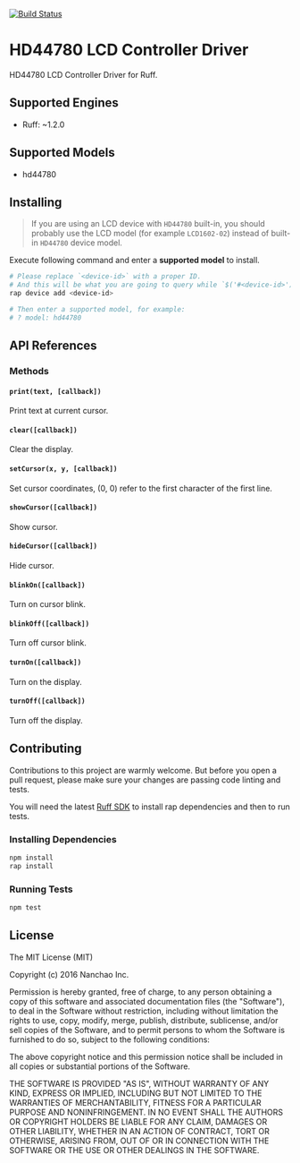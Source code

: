 [![Build Status](https://travis-ci.org/ruff-drivers/hd44780.svg)](https://travis-ci.org/ruff-drivers/hd44780)

# HD44780 LCD Controller Driver

HD44780 LCD Controller Driver for Ruff.

## Supported Engines

* Ruff: ~1.2.0

## Supported Models

- hd44780

## Installing

> If you are using an LCD device with `HD44780` built-in,
> you should probably use the LCD model (for example `LCD1602-02`) instead of built-in `HD44780` device model.

Execute following command and enter a **supported model** to install.

```sh
# Please replace `<device-id>` with a proper ID.
# And this will be what you are going to query while `$('#<device-id>')`.
rap device add <device-id>

# Then enter a supported model, for example:
# ? model: hd44780
```

## API References

### Methods

#### `print(text, [callback])`

Print text at current cursor.

#### `clear([callback])`

Clear the display.

#### `setCursor(x, y, [callback])`

Set cursor coordinates, (0, 0) refer to the first character of the first line.

#### `showCursor([callback])`

Show cursor.

#### `hideCursor([callback])`

Hide cursor.

#### `blinkOn([callback])`

Turn on cursor blink.

#### `blinkOff([callback])`

Turn off cursor blink.

#### `turnOn([callback])`

Turn on the display.

#### `turnOff([callback])`

Turn off the display.

## Contributing

Contributions to this project are warmly welcome. But before you open a pull request, please make sure your changes are passing code linting and tests.

You will need the latest [Ruff SDK](https://ruff.io/) to install rap dependencies and then to run tests.

### Installing Dependencies

```sh
npm install
rap install
```

### Running Tests

```sh
npm test
```

## License

The MIT License (MIT)

Copyright (c) 2016 Nanchao Inc.

Permission is hereby granted, free of charge, to any person obtaining a copy of this software and associated documentation files (the "Software"), to deal in the Software without restriction, including without limitation the rights to use, copy, modify, merge, publish, distribute, sublicense, and/or sell copies of the Software, and to permit persons to whom the Software is furnished to do so, subject to the following conditions:

The above copyright notice and this permission notice shall be included in all copies or substantial portions of the Software.

THE SOFTWARE IS PROVIDED "AS IS", WITHOUT WARRANTY OF ANY KIND, EXPRESS OR IMPLIED, INCLUDING BUT NOT LIMITED TO THE WARRANTIES OF MERCHANTABILITY, FITNESS FOR A PARTICULAR PURPOSE AND NONINFRINGEMENT. IN NO EVENT SHALL THE AUTHORS OR COPYRIGHT HOLDERS BE LIABLE FOR ANY CLAIM, DAMAGES OR OTHER LIABILITY, WHETHER IN AN ACTION OF CONTRACT, TORT OR OTHERWISE, ARISING FROM, OUT OF OR IN CONNECTION WITH THE SOFTWARE OR THE USE OR OTHER DEALINGS IN THE SOFTWARE.
